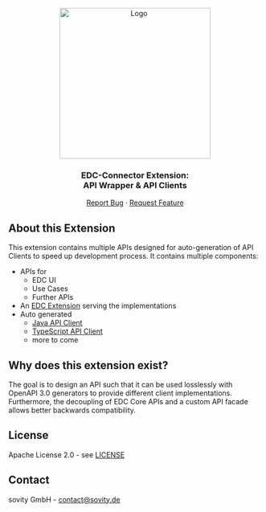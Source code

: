 <!-- PROJECT LOGO -->
<br />
<div align="center">
  <a href="https://github.com/sovity/edc-extensions">
    <img src="https://raw.githubusercontent.com/sovity/edc-ui/main/src/assets/images/sovity_logo.svg" alt="Logo" width="300">
  </a>

<h3 align="center">EDC-Connector Extension:<br />API Wrapper &amp; API Clients</h3>

  <p align="center">
    <a href="https://github.com/sovity/edc-extensions/issues/new?template=bug_report.md">Report Bug</a>
    ·
    <a href="https://github.com/sovity/edc-extensions/issues/new?template=feature_request.md">Request Feature</a>
  </p>
</div>

## About this Extension

This extension contains multiple APIs designed for auto-generation of API Clients to speed up development process. It
contains multiple components:

- APIs for
    - EDC UI
    - Use Cases
    - Further APIs
- An [EDC Extension](./wrapper) serving the implementations
- Auto generated
    - [Java API Client](./client)
    - [TypeScript API Client](./client-ts)
    - more to come

## Why does this extension exist?

The goal is to design an API such that it can be used losslessly with OpenAPI 3.0 generators to provide different client
implementations. Furthermore, the decoupling of EDC Core APIs and a custom API facade allows better backwards
compatibility.

## License

Apache License 2.0 - see [LICENSE](../../LICENSE)

## Contact

sovity GmbH - contact@sovity.de
